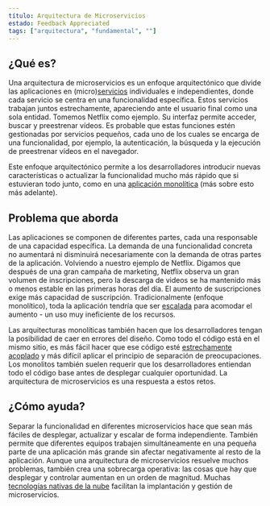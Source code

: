 ```yaml
---
título: Arquitectura de Microservicios
estado: Feedback Appreciated 
tags: ["arquitectura", "fundamental", ""]
---
```


## ¿Qué es?

Una arquitectura de microservicios es un enfoque arquitectónico que divide las aplicaciones en (micro)[servicios](/service/) individuales e independientes, donde cada servicio se centra en una funcionalidad específica.
Estos servicios trabajan juntos estrechamente, apareciendo ante el usuario final como una sola entidad. Tomemos Netflix como ejemplo. Su interfaz permite acceder, buscar y preestrenar vídeos. Es probable que estas funciones estén gestionadas por servicios pequeños, cada uno de los cuales se encarga de una funcionalidad, por ejemplo, la autenticación, la búsqueda y la ejecución de preestrenar vídeos en el navegador.

Este enfoque arquitectónico permite a los desarrolladores introducir nuevas características o actualizar la funcionalidad mucho más rápido que si estuvieran todo junto, como en una [aplicación monolítica](/monolithic-apps/) (más sobre esto más adelante).

## Problema que aborda

Las aplicaciones se componen de diferentes partes, cada una responsable de una capacidad específica. La demanda de una funcionalidad concreta no aumentará ni disminuirá necesariamente con la demanda de otras partes de la aplicación. Volviendo a nuestro ejemplo de Netflix. Digamos que después de una gran campaña de marketing, Netflix observa un gran volumen de inscripciones, pero la descarga de videos se ha mantenido más o menos estable en las primeras horas del día. El aumento de suscripciones exige más capacidad de suscripción. Tradicionalmente (enfoque monolítico), toda la aplicación tendría que ser [escalada](/scalability/) para acomodar el aumento - un uso muy ineficiente de los recursos. 

Las arquitecturas monolíticas también hacen que los desarrolladores tengan la posibilidad de caer en errores del diseño. Como todo el código está en el mismo sitio, es más fácil hacer que ese código esté [estrechamente acoplado](/tightly-coupled-architectures/) y más difícil aplicar el principio de separación de preocupaciones. Los monolitos también suelen requerir que los desarrolladores entiendan todo el código base antes de desplegar cualquier oportunidad. La arquitectura de microservicios es una respuesta a estos retos.  

## ¿Cómo ayuda?

Separar la funcionalidad en diferentes microservicios hace que sean más fáciles de desplegar, actualizar y escalar de forma independiente. También permite que diferentes equipos trabajen simultáneamente en una pequeña parte de una aplicación más grande sin afectar negativamente al resto de la aplicación. Aunque una arquitectura de microservicios resuelve muchos problemas, también crea una sobrecarga operativa: las cosas que hay que desplegar y controlar aumentan en un orden de magnitud. Muchas [tecnologías nativas de la nube](/cloud-native-tech/) facilitan la implantación y gestión de microservicios.